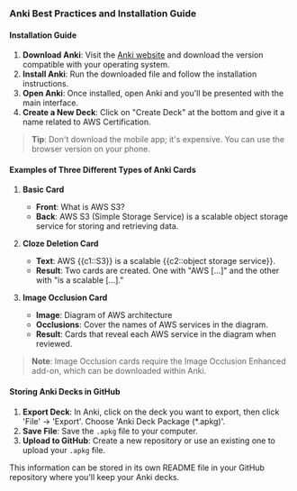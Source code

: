 ### Anki Best Practices and Installation Guide

#### Installation Guide

1. **Download Anki**: Visit the [Anki website](https://apps.ankiweb.net/) and download the version compatible with your operating system.
2. **Install Anki**: Run the downloaded file and follow the installation instructions.
3. **Open Anki**: Once installed, open Anki and you'll be presented with the main interface.
4. **Create a New Deck**: Click on "Create Deck" at the bottom and give it a name related to AWS Certification.

> **Tip**: Don't download the mobile app; it's expensive. You can use the browser version on your phone.

#### Examples of Three Different Types of Anki Cards

1. **Basic Card**
    - **Front**: What is AWS S3?
    - **Back**: AWS S3 (Simple Storage Service) is a scalable object storage service for storing and retrieving data.

2. **Cloze Deletion Card**
    - **Text**: AWS {{c1::S3}} is a scalable {{c2::object storage service}}.
    - **Result**: Two cards are created. One with "AWS [...]" and the other with "is a scalable [...]."

3. **Image Occlusion Card**
    - **Image**: Diagram of AWS architecture
    - **Occlusions**: Cover the names of AWS services in the diagram.
    - **Result**: Cards that reveal each AWS service in the diagram when reviewed.

> **Note**: Image Occlusion cards require the Image Occlusion Enhanced add-on, which can be downloaded within Anki.

#### Storing Anki Decks in GitHub

1. **Export Deck**: In Anki, click on the deck you want to export, then click 'File' -> 'Export'. Choose 'Anki Deck Package (*.apkg)'.
2. **Save File**: Save the `.apkg` file to your computer.
3. **Upload to GitHub**: Create a new repository or use an existing one to upload your `.apkg` file.

This information can be stored in its own README file in your GitHub repository where you'll keep your Anki decks.
